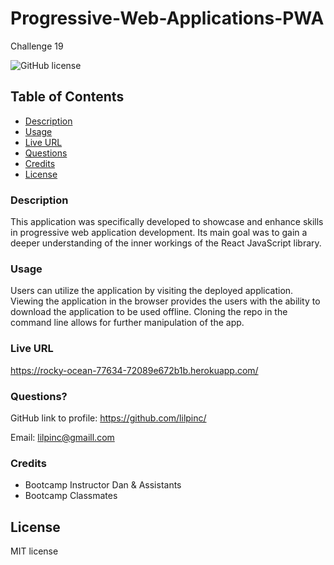 # Progressive-Web-Applications-PWA
Challenge 19 


  ![GitHub license](https://img.shields.io/badge/License-MIT-green.svg)


## Table of Contents

  * [Description](#description)
  * [Usage](#usage)
  * [Live URL](#live-url)
  * [Questions](#questions)
  * [Credits](#credits)
  * [License](#license)
  
### Description

This application was specifically developed to showcase and enhance skills in progressive web application development. Its main goal was to gain a deeper understanding of the inner workings of the React JavaScript library. 


### Usage

Users can utilize the application  by visiting the deployed application. Viewing the application in the browser provides the users with the ability to download the application to be used offline. Cloning the repo in the command line allows for further manipulation of the app.

### Live URL

https://rocky-ocean-77634-72089e672b1b.herokuapp.com/

### Questions?

GitHub link to profile: https://github.com/lilpinc/

Email: lilpinc@gmaill.com
 

### Credits

 - Bootcamp Instructor Dan & Assistants
 - Bootcamp Classmates 
  

## License 

 MIT license





